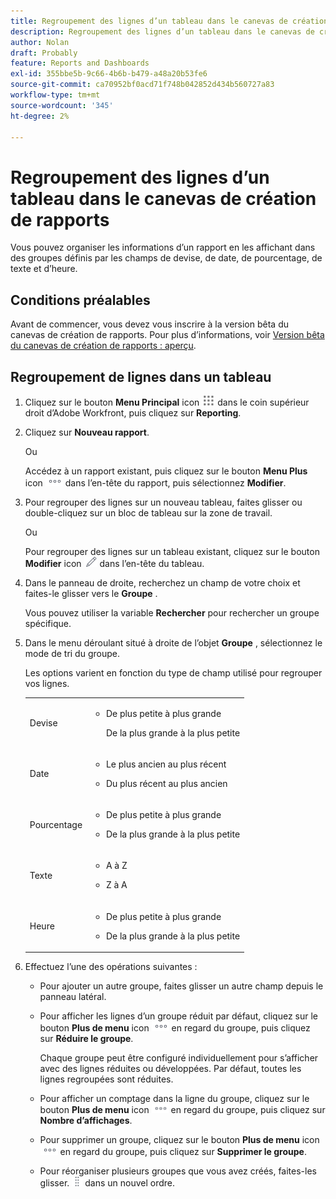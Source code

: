 ```yaml
---
title: Regroupement des lignes d’un tableau dans le canevas de création de rapports
description: Regroupement des lignes d’un tableau dans le canevas de création de rapports
author: Nolan
draft: Probably
feature: Reports and Dashboards
exl-id: 355bbe5b-9c66-4b6b-b479-a48a20b53fe6
source-git-commit: ca70952bf0acd71f748b042852d434b560727a83
workflow-type: tm+mt
source-wordcount: '345'
ht-degree: 2%

---
```



# Regroupement des lignes d’un tableau dans le canevas de création de rapports

Vous pouvez organiser les informations d’un rapport en les affichant dans des groupes définis par les champs de devise, de date, de pourcentage, de texte et d’heure.

## Conditions préalables

Avant de commencer, vous devez vous inscrire à la version bêta du canevas de création de rapports. Pour plus d’informations, voir [Version bêta du canevas de création de rapports : aperçu](/help/quicksilver/product-announcements/betas/canvas-dashboards-beta/reporting-canvas-beta-overview.md).

## Regroupement de lignes dans un tableau

1. Cliquez sur le bouton **Menu Principal** icon ![](assets/main-menu-icon.png) dans le coin supérieur droit d’Adobe Workfront, puis cliquez sur **Reporting**.
1. Cliquez sur **Nouveau rapport**.

   Ou

   Accédez à un rapport existant, puis cliquez sur le bouton **Menu Plus** icon ![](assets/more-icon.png) dans l’en-tête du rapport, puis sélectionnez **Modifier**.

1. Pour regrouper des lignes sur un nouveau tableau, faites glisser ou double-cliquez sur un bloc de tableau sur la zone de travail.

   Ou

   Pour regrouper des lignes sur un tableau existant, cliquez sur le bouton **Modifier** icon ![](assets/edit-icon.png) dans l’en-tête du tableau.

1. Dans le panneau de droite, recherchez un champ de votre choix et faites-le glisser vers le **Groupe** .

   Vous pouvez utiliser la variable **Rechercher** pour rechercher un groupe spécifique.

1. Dans le menu déroulant situé à droite de l’objet **Groupe** , sélectionnez le mode de tri du groupe.

   Les options varient en fonction du type de champ utilisé pour regrouper vos lignes.

   <table style="table-layout:auto"> 
    <col> 
    <col> 
    <tbody> 
     <tr> 
      <td role="rowheader">Devise</td> 
      <td> 
       <ul> 
        <li> <p>De plus petite à plus grande</p> <p>De la plus grande à la plus petite</p> </li> 
       </ul> </td> 
     </tr> 
     <tr> 
      <td role="rowheader">Date</td> 
      <td> 
       <ul> 
        <li> <p>Le plus ancien au plus récent</p> </li> 
        <li> <p>Du plus récent au plus ancien</p> </li> 
       </ul> </td> 
     </tr> 
     <tr> 
      <td role="rowheader">Pourcentage</td> 
      <td> 
       <ul> 
        <li> <p>De plus petite à plus grande</p> </li> 
        <li> <p>De la plus grande à la plus petite</p> </li> 
       </ul> </td> 
     </tr> 
     <tr> 
      <td role="rowheader">Texte</td> 
      <td> 
       <ul> 
        <li> <p>A à Z</p> </li> 
        <li> <p>Z à A</p> </li> 
       </ul> </td> 
     </tr> 
     <tr> 
      <td role="rowheader">Heure</td> 
      <td> 
       <ul> 
        <li> <p>De plus petite à plus grande</p> </li> 
        <li> <p>De la plus grande à la plus petite</p> </li> 
       </ul> </td> 
     </tr> 
    </tbody> 
   </table>

1. Effectuez l’une des opérations suivantes :

   * Pour ajouter un autre groupe, faites glisser un autre champ depuis le panneau latéral.
   * Pour afficher les lignes d’un groupe réduit par défaut, cliquez sur le bouton **Plus de menu** icon ![](assets/more-icon.png) en regard du groupe, puis cliquez sur **Réduire le groupe**.

      Chaque groupe peut être configuré individuellement pour s’afficher avec des lignes réduites ou développées. Par défaut, toutes les lignes regroupées sont réduites.

   * Pour afficher un comptage dans la ligne du groupe, cliquez sur le bouton **Plus de menu** icon ![](assets/more-icon-27x15.png) en regard du groupe, puis cliquez sur **Nombre d’affichages**.
   * Pour supprimer un groupe, cliquez sur le bouton **Plus de menu** icon ![](assets/more-icon.png) en regard du groupe, puis cliquez sur **Supprimer le groupe**.
   * Pour réorganiser plusieurs groupes que vous avez créés, faites-les glisser. ![](assets/move-icon---dots.png) dans un nouvel ordre.
